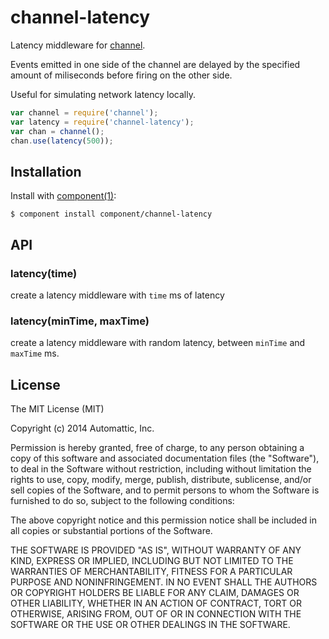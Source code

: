 # channel-latency

Latency middleware for [channel](https://github.com/component/channel).

Events emitted in one side of the channel are delayed by the specified amount of miliseconds before firing on the other side.

Useful for simulating network latency locally.

```javascript
var channel = require('channel');
var latency = require('channel-latency');
var chan = channel();
chan.use(latency(500));
```

## Installation

  Install with [component(1)](http://component.io):

    $ component install component/channel-latency

## API

### latency(time)

create a latency middleware with `time` ms of latency

### latency(minTime, maxTime)

create a latency middleware with random latency, between `minTime` and `maxTime` ms.

## License

  The MIT License (MIT)

  Copyright (c) 2014 Automattic, Inc.

  Permission is hereby granted, free of charge, to any person obtaining a copy
  of this software and associated documentation files (the "Software"), to deal
  in the Software without restriction, including without limitation the rights
  to use, copy, modify, merge, publish, distribute, sublicense, and/or sell
  copies of the Software, and to permit persons to whom the Software is
  furnished to do so, subject to the following conditions:

  The above copyright notice and this permission notice shall be included in
  all copies or substantial portions of the Software.

  THE SOFTWARE IS PROVIDED "AS IS", WITHOUT WARRANTY OF ANY KIND, EXPRESS OR
  IMPLIED, INCLUDING BUT NOT LIMITED TO THE WARRANTIES OF MERCHANTABILITY,
  FITNESS FOR A PARTICULAR PURPOSE AND NONINFRINGEMENT. IN NO EVENT SHALL THE
  AUTHORS OR COPYRIGHT HOLDERS BE LIABLE FOR ANY CLAIM, DAMAGES OR OTHER
  LIABILITY, WHETHER IN AN ACTION OF CONTRACT, TORT OR OTHERWISE, ARISING FROM,
  OUT OF OR IN CONNECTION WITH THE SOFTWARE OR THE USE OR OTHER DEALINGS IN
  THE SOFTWARE.
